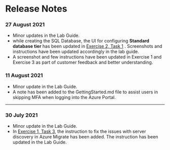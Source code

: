 # Release Notes

### 27 August 2021
  - Minor updates in the Lab Guide.
  - while creating the SQL Database, the UI for configuring  **Standard database tier** has been updated in [Exercise 2, Task 1](https://github.com/CloudLabs-MCW/MCW-Line-of-business-application-migration/blob/snapshot/Hands-on%20lab/HOL%20step-by%20step%20-%20Line-of-business%20application%20migration_07.md) . Screenshots and instructions have been updated accordingly in the lab guide.
  - A screenshot and few instructions have been updated in Exercise 1 and Exercise 3 as part of customer feedback and better understanding.
### 11 August 2021
  - Minor update in the Lab Guide.
  - A note has been added to the GettingStarted.md file to assist users in skipping MFA when logging into the Azure Portal.
  
------------------

### 30 July 2021
  - Minor update in the Lab Guide.
  - In [Exercise 1, Task 3](https://github.com/CloudLabs-MCW/MCW-Line-of-business-application-migration/blob/prod/Hands-on%20lab/HOL%20step-by%20step%20-%20Line-of-business%20application%20migration_06.md), the  instruction to fix the issues with server discovery in Azure Migrate has been added. The instruction has been updated in the Lab Guide.
